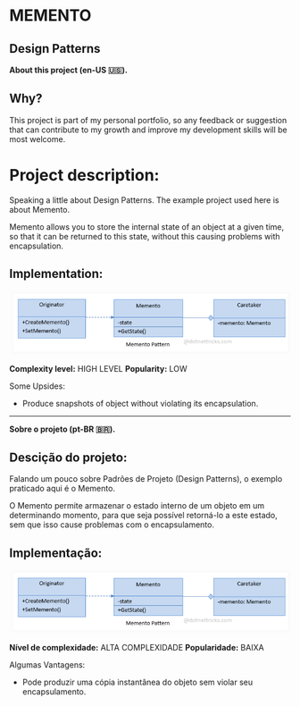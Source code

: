 # MEMENTO
## Design Patterns 

**About this project (en-US 🇺🇸).**

## Why?

This project is part of my personal portfolio, so any feedback or suggestion that can contribute to my growth and improve my development skills will be most welcome.

# Project description:

Speaking a little about Design Patterns. The example project used here is about Memento.

Memento allows you to store the internal state of an object at a given time, so that it can be returned to this state, without this causing problems with encapsulation.

## Implementation:

![Preview-Screens](ImageAsset/ExEn.png)

**Complexity level:** HIGH LEVEL
**Popularity:** LOW

Some Upsides:

- Produce snapshots of object without violating its encapsulation.



--------------------------------------------------------------------------------------------------------------------------------------------------------------------------------
**Sobre o projeto (pt-BR 🇧🇷).**

## Descição do projeto:

Falando um pouco sobre Padrões de Projeto (Design Patterns), o exemplo praticado aqui é o Memento.

O Memento permite armazenar o estado interno de um objeto em um determinando momento, para que seja possível retorná-lo a este estado, sem que isso cause problemas com o encapsulamento.

## Implementação:

![Preview-Screens](ImageAsset/ExBr.png)

**Nível de complexidade:** ALTA COMPLEXIDADE
**Popularidade:** BAIXA

Algumas Vantagens:

- Pode produzir uma cópia instantânea do objeto sem violar seu encapsulamento.


